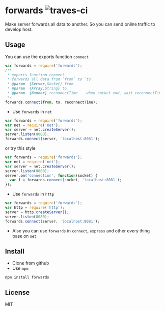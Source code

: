 forwards ![traves-ci](https://secure.travis-ci.org/dead-horse/forwards.png)
========

Make server forwards all data to another. So you can send online traffic to develop host.

## Usage   
You can use the exports function `connect`

```js
var forwards = require('forwards');
/**
 * exports function connect
 * forwards all data from `from` to `to`
 * @param  {Server,Socket} from    
 * @param  {Array,String} to      
 * @param  {Number} reconnectTime    when socket end, wait reconnectTime to reconnect, if <= 0, never reconnect
 */
forwards.connect(from, to, reconnectTime);
```

 * Use `forwards` in `net`   

 ```js
var forwards = require('forwards');
var net = require('net');
var server = net.createServer();
server.listen(8080);
forwards.connect(server, 'localhost:8081');
 ```
or try this style   

```js
var forwards = require('forwards');
var net = require('net');
var server = net.createServer();
server.listen(8080);
server.on('connection', function(socket) {
  var f = forwards.connect(socket, 'localhost:8081');
});
```

 * Use `forwards` in `http`   

```js
var forwards = require('forwards');
var http = require('http');
server = http.createServer();
server.listen(8080);
forwards.connect(server, 'localhost:8081');
```
 * Also you can use `forwards` in `connect`, `express` and other every thing base on `net`   

## Install    
 * Clone from github   
 * Use `npm`   

 ```
 npm install forwards
 ```

 ## License   
 MIT
